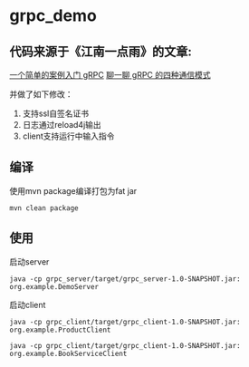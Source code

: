 # grpc_demo

## 代码来源于《江南一点雨》的文章:
[一个简单的案例入门 gRPC](https://mp.weixin.qq.com/s/OyfU0tLm4f9t3nZxce-Ksw)
[聊一聊 gRPC 的四种通信模式](https://mp.weixin.qq.com/s/c-_D2RpLksIlYJDfaWOSkA)

并做了如下修改：
1. 支持ssl自签名证书
2. 日志通过reload4j输出
3. client支持运行中输入指令

## 编译
使用mvn package编译打包为fat jar
```shell
mvn clean package
```

## 使用
启动server
```shell
java -cp grpc_server/target/grpc_server-1.0-SNAPSHOT.jar: org.example.DemoServer
```

启动client
```shell
java -cp grpc_client/target/grpc_client-1.0-SNAPSHOT.jar: org.example.ProductClient
```
```shell
java -cp grpc_client/target/grpc_client-1.0-SNAPSHOT.jar: org.example.BookServiceClient
```
